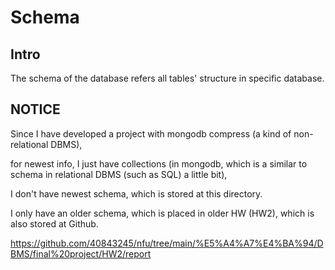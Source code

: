 # Schema
## Intro 
The schema of the database refers all tables' structure in specific database.
## NOTICE
Since I have developed a project with mongodb compress (a kind of non-relational DBMS), 

for newest info, I just have collections (in mongodb, which is a similar to schema in relational DBMS (such as SQL) a little bit), 

I don't have newest schema, which is stored at this directory. 

I only have an older schema, which is placed in older HW (HW2), which is also stored at Github.

https://github.com/40843245/nfu/tree/main/%E5%A4%A7%E4%BA%94/DBMS/final%20project/HW2/report



